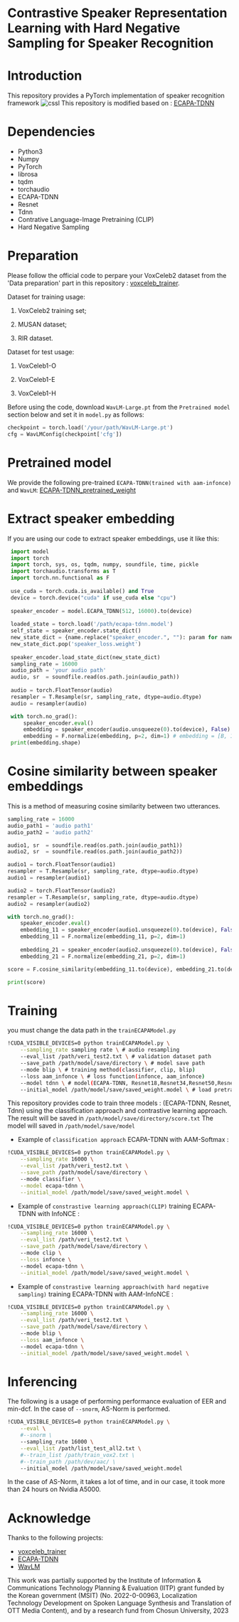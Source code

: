 # Contrastive Speaker Representation Learning with Hard Negative Sampling for Speaker Recognition

# Introduction

This repository provides a PyTorch implementation of speaker recognition framework
![cssl](cssl.png)
This repository is modified based on : [ECAPA-TDNN](https://github.com/taoruijie/ecapa-tdnn)
# Dependencies

- Python3
- Numpy
- PyTorch
- librosa
- tqdm
- torchaudio
- ECAPA-TDNN
- Resnet
- Tdnn
- Contrative Language-Image Pretraining (CLIP)
- Hard Negative Sampling

# Preparation
Please follow the official code to perpare your VoxCeleb2 dataset from the 'Data preparation' part in this repository : [voxceleb_trainer](https://github.com/clovaai/voxceleb_trainer).

Dataset for training usage:

1. VoxCeleb2 training set;

2. MUSAN dataset;

3. RIR dataset.

Dataset for test usage:

1. VoxCeleb1-O

2. VoxCeleb1-E

3. VoxCeleb1-H

Before using the code, download `WavLM-Large.pt` from the `Pretrained model` section below and set it in `model.py` as follows: 

```python
checkpoint = torch.load('/your/path/WavLM-Large.pt')
cfg = WavLMConfig(checkpoint['cfg'])
```

# Pretrained model

We provide the following pre-trained `ECAPA-TDNN(trained with aam-infonce)` and `WavLM`: [ECAPA-TDNN_pretrained_weight](https://drive.google.com/drive/folders/1cszCCaU2NpIZtliy92VfD0I89Zxn6cNK?usp=drive_link)

# Extract speaker embedding
If you are using our code to extract speaker embeddings, use it like this:

```python
 import model
 import torch
 import torch, sys, os, tqdm, numpy, soundfile, time, pickle
 import torchaudio.transforms as T
 import torch.nn.functional as F
 
 use_cuda = torch.cuda.is_available() and True
 device = torch.device("cuda" if use_cuda else "cpu")
 
 speaker_encoder = model.ECAPA_TDNN(512, 16000).to(device)
 
 loaded_state = torch.load('/path/ecapa-tdnn.model')
 self_state = speaker_encoder.state_dict()
 new_state_dict = {name.replace("speaker_encoder.", ""): param for name, param in loaded_state.items()}
 new_state_dict.pop('speaker_loss.weight')
 
 speaker_encoder.load_state_dict(new_state_dict)
 sampling_rate = 16000
 audio_path = 'your audio path'
 audio, sr  = soundfile.read(os.path.join(audio_path))
 
 audio = torch.FloatTensor(audio)
 resampler = T.Resample(sr, sampling_rate, dtype=audio.dtype)
 audio = resampler(audio)

 with torch.no_grad():
     speaker_encoder.eval()
     embedding = speaker_encoder(audio.unsqueeze(0).to(device), False) # audio = [B, sampling_rate * second]
     embedding = F.normalize(embedding, p=2, dim=1) # embedding = [B, 192]
 print(embedding.shape)
```

# Cosine similarity between speaker embeddings
This is a method of measuring cosine similarity between two utterances.

```python
sampling_rate = 16000
audio_path1 = 'audio path1'
audio_path2 = 'audio path2'

audio1, sr  = soundfile.read(os.path.join(audio_path1))
audio2, sr  = soundfile.read(os.path.join(audio_path2))

audio1 = torch.FloatTensor(audio1)
resampler = T.Resample(sr, sampling_rate, dtype=audio.dtype)
audio1 = resampler(audio1)

audio2 = torch.FloatTensor(audio2)
resampler = T.Resample(sr, sampling_rate, dtype=audio.dtype)
audio2 = resampler(audio2)

with torch.no_grad():
    speaker_encoder.eval()
    embedding_11 = speaker_encoder(audio1.unsqueeze(0).to(device), False)
    embedding_11 = F.normalize(embedding_11, p=2, dim=1)
    
    embedding_21 = speaker_encoder(audio2.unsqueeze(0).to(device), False)
    embedding_21 = F.normalize(embedding_21, p=2, dim=1)

score = F.cosine_similarity(embedding_11.to(device), embedding_21.to(device))

print(score)
```

# Training 

you must change the data path in the `trainECAPAModel.py`

```sh
!CUDA_VISIBLE_DEVICES=0 python trainECAPAModel.py \
    --sampling_rate sampling rate \ # audio resampling
    --eval_list /path/veri_test2.txt \ # validation dataset path
    --save_path /path/model/save/directory \ # model save path
    --mode blip \ # training method(classifier, clip, blip)
    --loss aam_infonce \ # loss function(infonce, aam_infonce)
    --model tdnn \ # model(ECAPA-TDNN, Resnet18,Resnet34,Resnet50,Resnet101,Resnet152,Resnet221,Resnet293), Tdnn)
    --initial_model /path/model/save/saved_weight.model \ # load pretrained weight
```
    
This repository provides code to train three models : (ECAPA-TDNN, Resnet, Tdnn) using the classification approach and contrastive learning approach.        
The result will be saved in `/path/model/save/directory/score.txt` The model will saved in `/path/model/save/model`

- Example of `classification approach` ECAPA-TDNN with AAM-Softmax :

```bash
!CUDA_VISIBLE_DEVICES=0 python trainECAPAModel.py \
    --sampling_rate 16000 \
    --eval_list /path/veri_test2.txt \
    --save_path /path/model/save/directory \ 
    --mode classifier \
    --model ecapa-tdnn \
    --initial_model /path/model/save/saved_weight.model \
```

- Example of `constrastive learning approach(CLIP)` training ECAPA-TDNN with InfoNCE  :

```bash
!CUDA_VISIBLE_DEVICES=0 python trainECAPAModel.py \
    --sampling_rate 16000 \
    --eval_list /path/veri_test2.txt \
    --save_path /path/model/save/directory \ 
    --mode clip \
    --loss infonce \ 
    --model ecapa-tdnn \
    --initial_model /path/model/save/saved_weight.model \
```

- Example of `constrastive learning approach(with hard negative sampling)` training ECAPA-TDNN with AAM-InfoNCE  :

```bash
!CUDA_VISIBLE_DEVICES=0 python trainECAPAModel.py \
    --sampling_rate 16000 \
    --eval_list /path/veri_test2.txt \
    --save_path /path/model/save/directory \ 
    --mode blip \
    --loss aam_infonce \ 
    --model ecapa-tdnn \
    --initial_model /path/model/save/saved_weight.model \
```
         
# Inferencing

The following is a usage of performing performance evaluation of EER and min-dcf. In the case of `--snorm`, AS-Norm is performed.

```bash
!CUDA_VISIBLE_DEVICES=0 python trainECAPAModel.py \
    --eval \
    #--snorm \ 
    --sampling_rate 16000 \
    --eval_list /path/list_test_all2.txt \
    #--train_list /path/train_vox2.txt \
    #--train_path /path/dev/aac/ \
    --initial_model /path/model/save/saved_weight.model
```
In the case of AS-Norm, it takes a lot of time, and in our case, it took more than 24 hours on Nvidia A5000.

# Acknowledge
Thanks to the following projects:

- [voxceleb_trainer](https://github.com/clovaai/voxceleb_trainer)
- [ECAPA-TDNN](https://github.com/taoruijie/ecapa-tdnn)
- [WavLM](https://github.com/microsoft/unilm/tree/master/wavlm)

This work was partially supported by the Institute of Information & Communications Technology Planning & Evaluation (IITP) grant funded by the Korean government (MSIT) (No. 2022-0-00963, Localization Technology Development on Spoken Language Synthesis and Translation of OTT Media Content), and by a research fund from Chosun University, 2023
